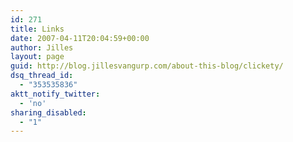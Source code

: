 ```yaml
---
id: 271
title: Links
date: 2007-04-11T20:04:59+00:00
author: Jilles
layout: page
guid: http://blog.jillesvangurp.com/about-this-blog/clickety/
dsq_thread_id:
  - "353535836"
aktt_notify_twitter:
  - 'no'
sharing_disabled:
  - "1"
---
```

